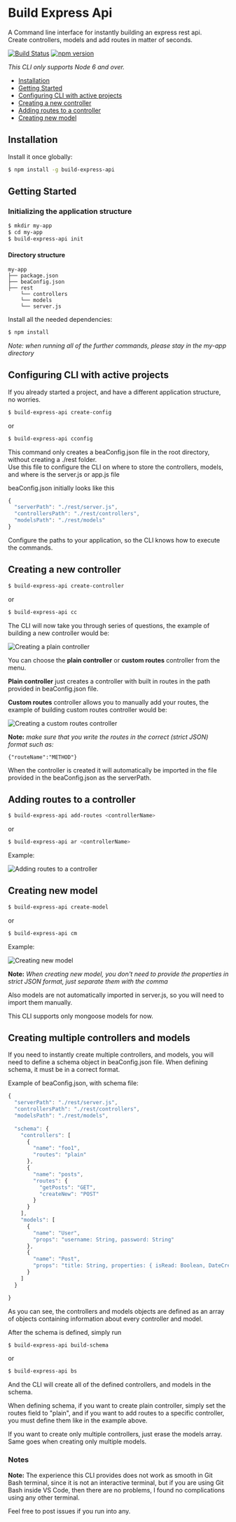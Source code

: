 # Build Express Api
A Command line interface for instantly building an express rest api. <br>
Create controllers, models and add routes in matter of seconds.

[![Build Status](https://travis-ci.org/ognjengt/build-express-api.svg?branch=master)](https://travis-ci.org/ognjengt/build-express-api)
[![npm version](https://badge.fury.io/js/build-express-api.svg)](https://badge.fury.io/js/build-express-api)


*This CLI only supports Node 6 and over.*

* [Installation](#installation)
* [Getting Started](#getting-started)
* [Configuring CLI with active projects](#configuring-cli-with-active-projects)
* [Creating a new controller](#creating-a-new-controller)
* [Adding routes to a controller](#adding-routes-to-a-controller)
* [Creating new model](#creating-new-model)

## Installation
Install it once globally:
```sh
$ npm install -g build-express-api
```
## Getting Started
### Initializing the application structure
```sh
$ mkdir my-app
$ cd my-app
$ build-express-api init
```
#### Directory structure
```
my-app
├── package.json
├── beaConfig.json
├── rest
    └── controllers
    └── models
    └── server.js
```
Install all the needed dependencies:
```sh
$ npm install
```
*Note: when running all of the further commands, please stay in the my-app directory*

## Configuring CLI with active projects
If you already started a project, and have a different application structure, no worries. <br>
```sh
$ build-express-api create-config
```
or
```sh
$ build-express-api cconfig
```

This command only creates a beaConfig.json file in the root directory, without creating a ./rest folder.<br>
Use this file to configure the CLI on where to store the controllers, models, and where is the server.js or app.js file

beaConfig.json initially looks like this
```js
{
  "serverPath": "./rest/server.js",
  "controllersPath": "./rest/controllers",
  "modelsPath": "./rest/models"
}
```

Configure the paths to your application, so the CLI knows how to execute the commands.

## Creating a new controller
```sh
$ build-express-api create-controller
```
or
```sh
$ build-express-api cc
```

The CLI will now take you through series of questions, the example of building a new controller would be:

![Creating a plain controller](https://raw.githubusercontent.com/ognjengt/build-express-api/master/assets/createControllerPlain.png)

You can choose the **plain controller** or **custom routes** controller from the menu.

**Plain controller** just creates a controller with built in routes in the path provided in beaConfig.json file.

**Custom routes** controller allows you to manually add your routes, the example of building custom routes controller would be:

![Creating a custom routes controller](https://raw.githubusercontent.com/ognjengt/build-express-api/master/assets/customControllerCreation.png)

**Note:** *make sure that you write the routes in the correct (strict JSON) format such as:*

```
{"routeName":"METHOD"}
```

When the controller is created it will automatically be imported in the file provided in the beaConfig.json as the serverPath.

## Adding routes to a controller
```sh
$ build-express-api add-routes <controllerName>
```
or
```sh
$ build-express-api ar <controllerName>
```
Example:

![Adding routes to a controller](https://raw.githubusercontent.com/ognjengt/build-express-api/master/assets/addRoutesComplete.png)

## Creating new model
```sh
$ build-express-api create-model
```
or
```sh
$ build-express-api cm
```
Example:

![Creating new model](https://raw.githubusercontent.com/ognjengt/build-express-api/master/assets/createModelSuccess.png)

**Note:** *When creating new model, you don't need to provide the properties in strict JSON format, just separate them with the comma*

Also models are not automatically imported in server.js, so you will need to import them manually.

This CLI supports only mongoose models for now.

## Creating multiple controllers and models
If you need to instantly create multiple controllers, and models, you will need to define a schema object in beaConfig.json file.
When defining schema, it must be in a correct format.

Example of beaConfig.json, with schema file:

```js
{
  "serverPath": "./rest/server.js",
  "controllersPath": "./rest/controllers",
  "modelsPath": "./rest/models",
  
  "schema": {
    "controllers": [
      {
        "name": "foo1",
        "routes": "plain"
      },
      {
        "name": "posts",
        "routes": {
          "getPosts": "GET",
          "createNew": "POST"
        }
      }
    ],
    "models": [
      {
        "name": "User",
        "props": "username: String, password: String"
      },
      {
        "name": "Post",
        "props": "title: String, properties: { isRead: Boolean, DateCreated: Date }"
      }
    ] 
  }

}
```
As you can see, the controllers and models objects are defined as an array of objects containing information about every controller and model.

After the schema is defined, simply run
```sh
$ build-express-api build-schema
```
or
```sh
$ build-express-api bs
```

And the CLI will create all of the defined controllers, and models in the schema.

When defining schema, if you want to create plain controller, simply set the routes field to "plain", and if you want to add routes to a specific controller, you must define them like in the example above.

If you want to create only multiple controllers, just erase the models array. Same goes when creating only multiple models.

### Notes

**Note:** The experience this CLI provides does not work as smooth in Git Bash terminal, since it is not an interactive terminal, but if you are using Git Bash inside VS Code, then there are no problems, I found no complications using any other terminal.

Feel free to post issues if you run into any.
